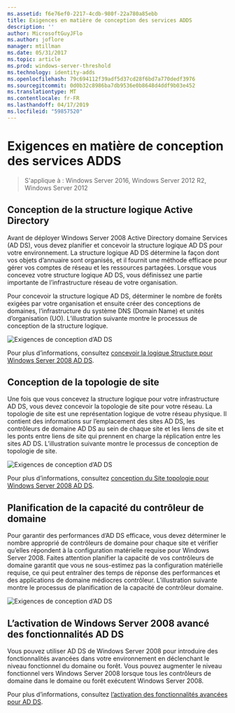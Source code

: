```yaml
---
ms.assetid: f6e76ef0-2217-4cdb-980f-22a780a85ebb
title: Exigences en matière de conception des services ADDS
description: ''
author: MicrosoftGuyJFlo
ms.author: joflore
manager: mtillman
ms.date: 05/31/2017
ms.topic: article
ms.prod: windows-server-threshold
ms.technology: identity-adds
ms.openlocfilehash: 79c694112f39adf5d37cd28f6bd7a770dedf3976
ms.sourcegitcommit: 0d0b32c8986ba7db9536e0b8648d4ddf9b03e452
ms.translationtype: MT
ms.contentlocale: fr-FR
ms.lasthandoff: 04/17/2019
ms.locfileid: "59857520"
---
```

# <a name="ad-ds-design-requirements"></a>Exigences en matière de conception des services ADDS

>S'applique à : Windows Server 2016, Windows Server 2012 R2, Windows Server 2012

  
## <a name="designing-the-active-directory-logical-structure"></a>Conception de la structure logique Active Directory  
Avant de déployer Windows Server 2008 Active Directory domaine Services (AD DS), vous devez planifier et concevoir la structure logique AD DS pour votre environnement. La structure logique AD DS détermine la façon dont vos objets d’annuaire sont organisés, et il fournit une méthode efficace pour gérer vos comptes de réseau et les ressources partagées. Lorsque vous concevez votre structure logique AD DS, vous définissez une partie importante de l’infrastructure réseau de votre organisation.  
  
Pour concevoir la structure logique AD DS, déterminer le nombre de forêts exigées par votre organisation et ensuite créer des conceptions de domaines, l’infrastructure du système DNS (Domain Name) et unités d’organisation (UO). L’illustration suivante montre le processus de conception de la structure logique.  
  
![Exigences de conception d’AD DS](media/AD-DS-Design-Requirements/d5cebae6-a752-4063-a98f-473799c251bd.gif)  
  
Pour plus d’informations, consultez [concevoir la logique Structure pour Windows Server 2008 AD DS](Designing-the-Logical-Structure.md).  
  
## <a name="designing-the-site-topology"></a>Conception de la topologie de site  
Une fois que vous concevez la structure logique pour votre infrastructure AD DS, vous devez concevoir la topologie de site pour votre réseau. La topologie de site est une représentation logique de votre réseau physique. Il contient des informations sur l’emplacement des sites AD DS, les contrôleurs de domaine AD DS au sein de chaque site et les liens de site et les ponts entre liens de site qui prennent en charge la réplication entre les sites AD DS. L’illustration suivante montre le processus de conception de topologie de site.  
  
![Exigences de conception d’AD DS](media/AD-DS-Design-Requirements/d34d43c0-437f-47cb-9b64-09c0f9ce6479.gif)  
  
Pour plus d’informations, consultez [conception du Site topologie pour Windows Server 2008 AD DS](Designing-the-Site-Topology.md).  
  
## <a name="planning-domain-controller-capacity"></a>Planification de la capacité du contrôleur de domaine  
Pour garantir des performances d’AD DS efficace, vous devez déterminer le nombre approprié de contrôleurs de domaine pour chaque site et vérifier qu’elles répondent à la configuration matérielle requise pour Windows Server 2008. Faites attention planifier la capacité de vos contrôleurs de domaine garantit que vous ne sous-estimez pas la configuration matérielle requise, ce qui peut entraîner des temps de réponse des performances et des applications de domaine médiocres contrôleur. L’illustration suivante montre le processus de planification de la capacité de contrôleur domaine.  
  
![Exigences de conception d’AD DS](media/AD-DS-Design-Requirements/fff6ef22-5c7b-4478-ad76-42b296dcf769.gif)  
  
## <a name="enabling-windows-server-2008-advanced-ad-ds-features"></a>L’activation de Windows Server 2008 avancé des fonctionnalités AD DS  
Vous pouvez utiliser AD DS de Windows Server 2008 pour introduire des fonctionnalités avancées dans votre environnement en déclenchant le niveau fonctionnel du domaine ou forêt. Vous pouvez augmenter le niveau fonctionnel vers Windows Server 2008 lorsque tous les contrôleurs de domaine dans le domaine ou forêt exécutent Windows Server 2008.  
  
Pour plus d’informations, consultez [l’activation des fonctionnalités avancées pour AD DS](../../ad-ds/plan/Enabling-Advanced-Features-for-AD-DS.md).  
  


